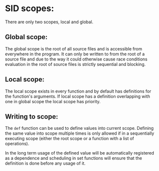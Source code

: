 # SID scopes:

There are only two scopes, local and global. 

## Global scope:

The global scope is the root of all source files and is accessible from
everywhere in the program. It can only be written to from the root of a source
file and due to the way it could otherwise cause race conditions evaluation in
the root of source files is strictly sequential and blocking.

## Local scope:

The local scope exists in every function and by default has definitions for
the function's arguments. If local scope has a definition overlapping with one
in global scope the local scope has priority.

## Writing to scope:

The `def` function can be used to define values into current scope. Defining
the same value into scope multiple times is only allowed if in a sequentially
executing scope (either the root scope or a function with a list of
operations).

In the long term usage of the defined value will be automatically registered
as a dependence and scheduling in set functions will ensure that the
definition is done before any usage of it.
